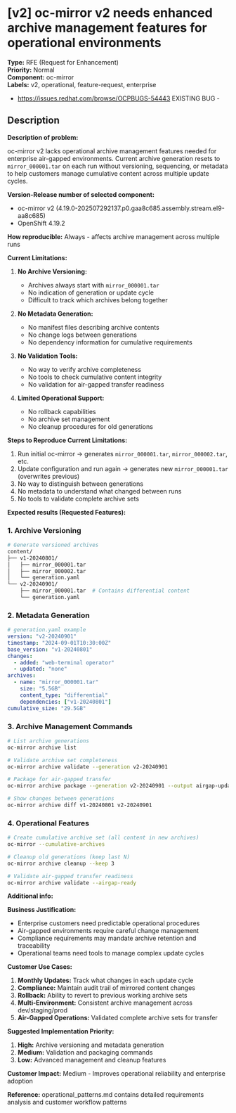 # [v2] oc-mirror v2 needs enhanced archive management features for operational environments

**Type:** RFE (Request for Enhancement)  
**Priority:** Normal  
**Component:** oc-mirror  
**Labels:** v2, operational, feature-request, enterprise  

- https://issues.redhat.com/browse/OCPBUGS-54443 EXISTING BUG - 

## Description

**Description of problem:**

oc-mirror v2 lacks operational archive management features needed for enterprise air-gapped environments. Current archive generation resets to `mirror_000001.tar` on each run without versioning, sequencing, or metadata to help customers manage cumulative content across multiple update cycles.

**Version-Release number of selected component:**
- oc-mirror v2 (4.19.0-202507292137.p0.gaa8c685.assembly.stream.el9-aa8c685)
- OpenShift 4.19.2

**How reproducible:**
Always - affects archive management across multiple runs

**Current Limitations:**

1. **No Archive Versioning:**
   - Archives always start with `mirror_000001.tar`
   - No indication of generation or update cycle
   - Difficult to track which archives belong together

2. **No Metadata Generation:**
   - No manifest files describing archive contents
   - No change logs between generations
   - No dependency information for cumulative requirements

3. **No Validation Tools:**
   - No way to verify archive completeness
   - No tools to check cumulative content integrity
   - No validation for air-gapped transfer readiness

4. **Limited Operational Support:**
   - No rollback capabilities
   - No archive set management
   - No cleanup procedures for old generations

**Steps to Reproduce Current Limitations:**

1. Run initial oc-mirror → generates `mirror_000001.tar`, `mirror_000002.tar`, etc.
2. Update configuration and run again → generates new `mirror_000001.tar` (overwrites previous)
3. No way to distinguish between generations
4. No metadata to understand what changed between runs
5. No tools to validate complete archive sets

**Expected results (Requested Features):**

### 1. Archive Versioning
```bash
# Generate versioned archives
content/
├── v1-20240801/
│   ├── mirror_000001.tar
│   ├── mirror_000002.tar
│   └── generation.yaml
└── v2-20240901/
    ├── mirror_000001.tar  # Contains differential content
    └── generation.yaml
```

### 2. Metadata Generation
```yaml
# generation.yaml example
version: "v2-20240901"
timestamp: "2024-09-01T10:30:00Z"
base_version: "v1-20240801" 
changes:
  - added: "web-terminal operator"
  - updated: "none"
archives:
  - name: "mirror_000001.tar"
    size: "5.5GB" 
    content_type: "differential"
    dependencies: ["v1-20240801"]
cumulative_size: "29.5GB"
```

### 3. Archive Management Commands
```bash
# List archive generations
oc-mirror archive list

# Validate archive set completeness  
oc-mirror archive validate --generation v2-20240901

# Package for air-gapped transfer
oc-mirror archive package --generation v2-20240901 --output airgap-update.tar.gz

# Show changes between generations
oc-mirror archive diff v1-20240801 v2-20240901
```

### 4. Operational Features
```bash
# Create cumulative archive set (all content in new archives)
oc-mirror --cumulative-archives

# Cleanup old generations (keep last N)
oc-mirror archive cleanup --keep 3

# Validate air-gapped transfer readiness
oc-mirror archive validate --airgap-ready
```

**Additional info:**

**Business Justification:**
- Enterprise customers need predictable operational procedures
- Air-gapped environments require careful change management
- Compliance requirements may mandate archive retention and traceability
- Operational teams need tools to manage complex update cycles

**Customer Use Cases:**
1. **Monthly Updates:** Track what changes in each update cycle
2. **Compliance:** Maintain audit trail of mirrored content changes  
3. **Rollback:** Ability to revert to previous working archive sets
4. **Multi-Environment:** Consistent archive management across dev/staging/prod
5. **Air-Gapped Operations:** Validated complete archive sets for transfer

**Suggested Implementation Priority:**
1. **High:** Archive versioning and metadata generation
2. **Medium:** Validation and packaging commands
3. **Low:** Advanced management and cleanup features

**Customer Impact:** Medium - Improves operational reliability and enterprise adoption

**Reference:** operational_patterns.md contains detailed requirements analysis and customer workflow patterns
